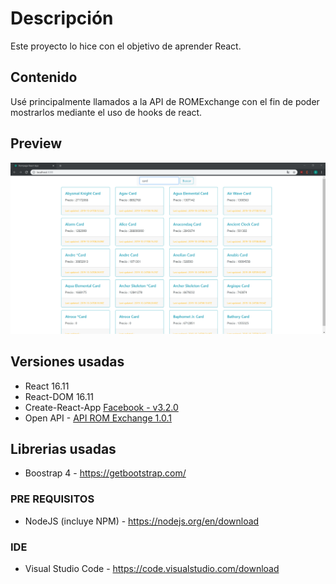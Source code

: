 # Descripción
Este proyecto lo hice con el objetivo de aprender React.

## Contenido
Usé principalmente llamados a la API de ROMExchange con el fin de poder mostrarlos mediante el uso de hooks de react.

## Preview
![alt text](https://raw.githubusercontent.com/StewartGF/ROMPage-React/master/ROMPage-React.png)

## Versiones usadas
* React 16.11
* React-DOM 16.11
* Create-React-App [Facebook - v3.2.0](https://github.com/facebook/create-react-app/)
* Open API - [API ROM Exchange 1.0.1](https://jessicayeh.github.io/rom-exchange-openapi/)

## Librerias usadas
* Boostrap 4 - https://getbootstrap.com/

### PRE REQUISITOS
* NodeJS (incluye NPM) - https://nodejs.org/en/download


### IDE
* Visual Studio Code - https://code.visualstudio.com/download